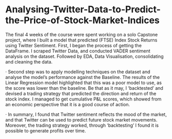 # Analysing-Twitter-Data-to-Predict-the-Price-of-Stock-Market-Indices

The final 4 weeks of the course were spent working on a solo Capstone project, where I built a model that predicted (FTSE) Index Stock Returns using Twitter Sentiment. First, I began the process of getting the DataFrame. I scraped Twitter Data, and conducted VADER sentiment analysis on the dataset. Followed by EDA, Data Visualisation, consolidating and cleaning the data.
 
·   	Second step was to apply modelling techniques on the dataset and analyse the model’s performance against the Baseline. The results of the Linear Regression model highlighted that this was a poor model to use, as the score was lower than the baseline. Be that as it may, I ‘backtested’ and devised a trading strategy that predicted the direction and return of the stock index. I managed to get cumulative P&L scores, which showed from an economic perspective that it is a good course of action. 
 
·   	In summary, I found that Twitter sentiment reflects the mood of the market, and that Twitter can be used to predict future stock market movements. Moreover, the trading strategy worked, through ‘backtesting’ I found it is possible to generate profits over time.
 

